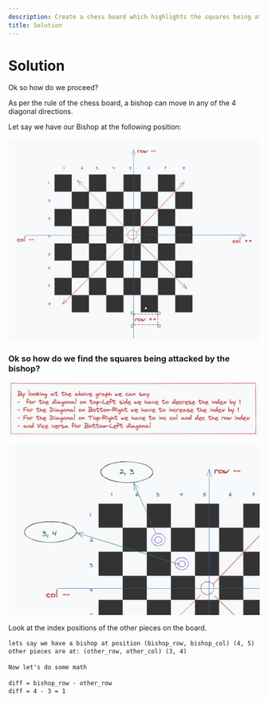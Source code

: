 ```yaml
---
description: Create a chess board which highlights the squares being attacked by a bishop.
title: Solution
---
```


# Solution

Ok so how do we proceed?

As per the rule of the chess board, a bishop can move in any of the 4 diagonal directions.

Let say we have our Bishop at the following position:

![Path of Bishop](./img/chess.png)

### Ok so how do we find the squares being attacked by the bishop?

![](./img/idea.png)

![](./img/index-positions.png)

Look at the index positions of the other pieces on the board.

```
lets say we have a bishop at position (bishop_row, bishop_col) (4, 5)
other pieces are at: (other_row, other_col) (3, 4)

Now let's do some math

diff = bishop_row - other_row
diff = 4 - 3 = 1

```
